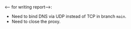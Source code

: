 <-- for writing report-->:

- Need to bind DNS via UDP instead of TCP in branch `main`.
- Need to close the proxy.
